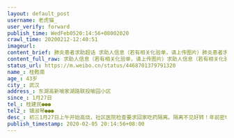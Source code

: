 ```yaml
---
layout: default_post
username: 老虎猫_
user_verify: forward
publish_time: WedFeb0520:14:56+08002020
crawl_time: 20200212-12:40:51
imageurl: 
content_brief: 肺炎患者求助超话 求助人信息（若有相关化验单，请上传图片）肺炎患者求助超话 求助人信息（若有相关化验单，请上传图片）（代发，请联系紧急联络人）【姓名】桂甦南【年龄】43岁【所在城市】武汉【所在小区、社区】东湖高新喻家湖路联投喻园小区【患病时间】1月27日【联系方式】桂建民 ...全文
content_full_raw: 求助人信息（若有相关化验单，请上传图片）求助人信息（若有相关化验单，请上传图片）（代发，请联系紧急联络人）【姓名】桂甦南【年龄】43岁【所在城市】武汉【所在小区、社区】东湖高新喻家湖路联投喻园小区【患病时间】1月27日【联系方式】桂建民●●●【其他紧急联系人】镇淑琴●●●【病情描述】初三1月27日上午开始高烧，社区医院检查要求回家吃药隔离。隔离不见好转！年前密切接触某亲戚，亲戚已于昨天2月4日被确诊。家中母亲李素琴70岁，初三以来发烧、呕吐、咳嗽，状况越来越差。父亲桂建民71岁，糖尿病史，多日身体不适。家中两位老人，无法去医院做检查确诊，症状越来越严重！以上事实烦请求助！
status_url: https://m.weibo.cn/status/4468701379791320
name_: 桂甦南
age_: 43岁
city_: 武汉
address_: 东湖高新喻家湖路联投喻园小区
since_: 1月27日
tel_: 桂建民●●●
tel2_: 镇淑琴●●●
desc_: 初三1月27日上午开始高烧，社区医院检查要求回家吃药隔离。隔离不见好转！年前密切接触某亲戚，亲戚已于昨天2月4日被确诊。家中母亲李素琴70岁，初三以来发烧、呕吐、咳嗽，状况越来越差。父亲桂建民71岁，糖尿病史，多日身体不适。家中两位老人，无法去医院做检查确诊，症状越来越严重！以上事实烦请求助！
publish_timestamp: 2020-02-05 20:14:56+08:00
---
```

